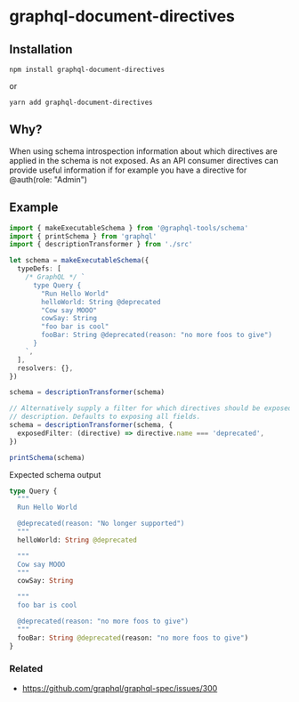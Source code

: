 # graphql-document-directives

## Installation

```
npm install graphql-document-directives
```

or

```
yarn add graphql-document-directives
```

## Why?

When using schema introspection information about which directives are applied in the schema is not exposed.
As an API consumer directives can provide useful information if for example you have a directive for @auth(role: "Admin")

## Example

```ts
import { makeExecutableSchema } from '@graphql-tools/schema'
import { printSchema } from 'graphql'
import { descriptionTransformer } from './src'

let schema = makeExecutableSchema({
  typeDefs: [
    /* GraphQL */ `
      type Query {
        "Run Hello World"
        helloWorld: String @deprecated
        "Cow say MOOO"
        cowSay: String
        "foo bar is cool"
        fooBar: String @deprecated(reason: "no more foos to give")
      }
    `,
  ],
  resolvers: {},
})

schema = descriptionTransformer(schema)

// Alternatively supply a filter for which directives should be exposed in the
// description. Defaults to exposing all fields.
schema = descriptionTransformer(schema, {
  exposedFilter: (directive) => directive.name === 'deprecated',
})

printSchema(schema)
```

Expected schema output

```graphql
type Query {
  """
  Run Hello World

  @deprecated(reason: "No longer supported")
  """
  helloWorld: String @deprecated

  """
  Cow say MOOO
  """
  cowSay: String

  """
  foo bar is cool

  @deprecated(reason: "no more foos to give")
  """
  fooBar: String @deprecated(reason: "no more foos to give")
}
```

### Related

- https://github.com/graphql/graphql-spec/issues/300
